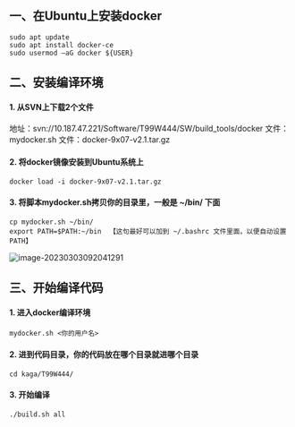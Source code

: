 ## 一、在Ubuntu上安装docker

```
sudo apt update
sudo apt install docker-ce
sudo usermod –aG docker ${USER}
```

## 二、安装编译环境

#### 1. 从SVN上下载2个文件

地址：svn://10.187.47.221/Software/T99W444/SW/build_tools/docker
文件：mydocker.sh
文件：docker-9x07-v2.1.tar.gz

#### 2. 将docker镜像安装到Ubuntu系统上

```
docker load -i docker-9x07-v2.1.tar.gz
```

#### 3. 将脚本mydocker.sh拷贝你的目录里，一般是 ~/bin/ 下面

```
cp mydocker.sh ~/bin/
export PATH=$PATH:~/bin  【这句最好可以加到 ~/.bashrc 文件里面，以便自动设置PATH】
```

![image-20230303092041291](C:\Users\25589\AppData\Roaming\Typora\typora-user-images\image-20230303092041291.png)

## 三、开始编译代码

#### 1. 进入docker编译环境

```
mydocker.sh <你的用户名>
```

#### 2. 进到代码目录，你的代码放在哪个目录就进哪个目录

```
cd kaga/T99W444/
```

#### 3. 开始编译

```
./build.sh all
```

